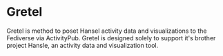 # Gretel
Gretel is method to poset Hansel activity data and visualizations to the Fediverse via ActivityPub.
Gretel is designed solely to support it's brother project Hansle, an activity data and visualization tool.
